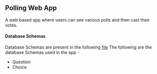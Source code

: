 ## Polling Web App

A web based app where users can see various polls and then cast their votes.

#### Database Schemas

Database Schemas are present in the following [file](https://github.com/RajeevNathani/Polling-Web-App/blob/master/polls/models.py)
The following are the database Schemas used in the app - 
- Question 
- Choice


